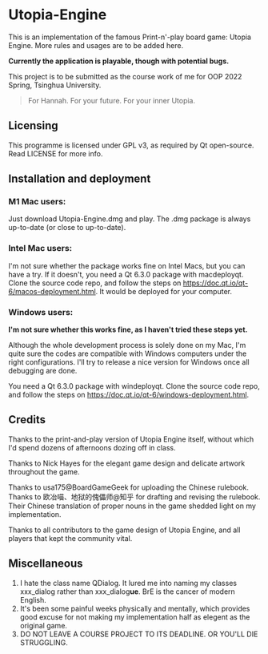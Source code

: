 # Utopia-Engine

This is an implementation of the famous Print-n'-play board game: Utopia Engine. More rules and usages are to be added here. 

**Currently the application is playable, though with potential bugs.**

This project is to be submitted as the course work of me for OOP 2022 Spring, Tsinghua University.

> For Hannah. For your future. For your inner Utopia.

## Licensing

This programme is licensed under GPL v3, as required by Qt open-source. Read LICENSE for more info.

## Installation and deployment

### M1 Mac users:

Just download Utopia-Engine.dmg and play. The .dmg package is always up-to-date (or close to up-to-date).

### Intel Mac users:

I'm not sure whether the package works fine on Intel Macs, but you can have a try. If it doesn't, you need a Qt 6.3.0 package with macdeployqt. 
Clone the source code repo, and follow the steps on https://doc.qt.io/qt-6/macos-deployment.html. It would be deployed for your computer.

### Windows users:

**I'm not sure whether this works fine, as I haven't tried these steps yet.**

Although the whole development process is solely done on my Mac, I'm quite sure the codes are compatible with Windows computers under the right configurations. I'll try to release a nice version for Windows once all debugging are done. 

You need a Qt 6.3.0 package with windeployqt. Clone the source code repo, and follow the steps on https://doc.qt.io/qt-6/windows-deployment.html. 


## Credits

Thanks to the print-and-play version of Utopia Engine itself, without which I'd spend dozens of afternoons dozing off in class. 

Thanks to Nick Hayes for the elegant game design and delicate artwork throughout the game. 

Thanks to usa175@BoardGameGeek for uploading the Chinese rulebook. Thanks to 欧冶喵、地狱的傀儡师@知乎 for drafting and revising the rulebook. Their Chinese translation of proper nouns in the game shedded light on my implementation.

Thanks to all contributors to the game design of Utopia Engine, and all players that kept the community vital.


## Miscellaneous

1. I hate the class name QDialog. It lured me into naming my classes xxx_dialog rather than xxx_dialog**ue**. BrE is the cancer of modern English.
2. It's been some painful weeks physically and mentally, which provides good excuse for not making my implementation half as elegent as the original game.
3. DO NOT LEAVE A COURSE PROJECT TO ITS DEADLINE. OR YOU'LL DIE STRUGGLING.

